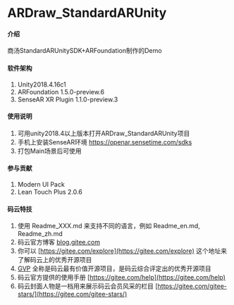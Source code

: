 # ARDraw_StandardARUnity

#### 介绍
商汤StandardARUnitySDK+ARFoundation制作的Demo

#### 软件架构
1. Unity2018.4.16c1
2. ARFoundation 1.5.0-preview.6
3. SenseAR XR Plugin 1.1.0-preview.3

#### 使用说明

1. 可用unity2018.4以上版本打开ARDraw_StandardARUnity项目
2. 手机上安装SenseAR环境   https://openar.sensetime.com/sdks
3. 打包Main场景后可使用

#### 参与贡献

1.  Modern UI Pack
2.  Lean Touch Plus 2.0.6

#### 码云特技

1.  使用 Readme\_XXX.md 来支持不同的语言，例如 Readme\_en.md, Readme\_zh.md
2.  码云官方博客 [blog.gitee.com](https://blog.gitee.com)
3.  你可以 [https://gitee.com/explore](https://gitee.com/explore) 这个地址来了解码云上的优秀开源项目
4.  [GVP](https://gitee.com/gvp) 全称是码云最有价值开源项目，是码云综合评定出的优秀开源项目
5.  码云官方提供的使用手册 [https://gitee.com/help](https://gitee.com/help)
6.  码云封面人物是一档用来展示码云会员风采的栏目 [https://gitee.com/gitee-stars/](https://gitee.com/gitee-stars/)
